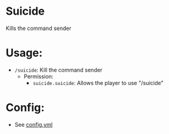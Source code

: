 # Suicide
Kills the command sender

# Usage:
- `/suicide`: Kill the command sender
  - Permission:
    - `suicide.suicide`: Allows the player to use "/suicide"

# Config:
- See [config.yml](https://github.com/MSUPugins/Suicide/blob/master/src/master/resources/config.yml)
